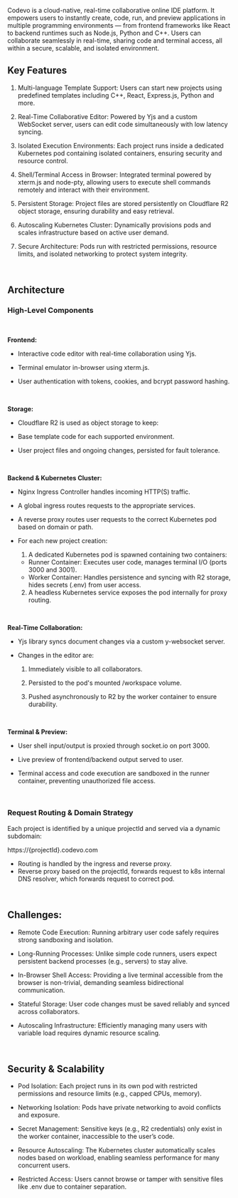 
Codevo is a cloud-native, real-time collaborative online IDE platform. It empowers users to instantly create, code, run, and preview applications in multiple programming environments — from frontend frameworks like React to backend runtimes such as Node.js, Python and C++. Users can collaborate seamlessly in real-time, sharing code and terminal access, all within a secure, scalable, and isolated environment.
<br/>

<h2>Key Features</h2>

1) Multi-language Template Support: Users can start new projects using predefined templates including C++, React, Express.js, Python and more.

2) Real-Time Collaborative Editor: Powered by Yjs and a custom WebSocket server, users can edit code simultaneously with low latency syncing.

3) Isolated Execution Environments: Each project runs inside a dedicated Kubernetes pod containing isolated containers, ensuring security and resource control.

4) Shell/Terminal Access in Browser: Integrated terminal powered by xterm.js and node-pty, allowing users to execute shell commands remotely and interact with their environment.

5) Persistent Storage: Project files are stored persistently on Cloudflare R2 object storage, ensuring durability and easy retrieval.

5) Autoscaling Kubernetes Cluster: Dynamically provisions pods and scales infrastructure based on active user demand.

6) Secure Architecture: Pods run with restricted permissions, resource limits, and isolated networking to protect system integrity.

<br/>
<h2>Architecture</h2>

<h3>High-Level Components</h3>


<br/>

**Frontend:**

- Interactive code editor with real-time collaboration using Yjs.

- Terminal emulator in-browser using xterm.js.

- User authentication with tokens, cookies, and bcrypt password hashing.

<br/>

**Storage:**

- Cloudflare R2 is used as object storage to keep:

- Base template code for each supported environment.

- User project files and ongoing changes, persisted for fault tolerance.

<br/>

**Backend & Kubernetes Cluster:**

- Nginx Ingress Controller handles incoming HTTP(S) traffic.

- A global ingress routes requests to the appropriate services.

- A reverse proxy routes user requests to the correct Kubernetes pod based on domain or path.

- For each new project creation:

  1) A dedicated Kubernetes pod is spawned containing two containers:
    - Runner Container: Executes user code, manages terminal I/O (ports 3000 and 3001).
    - Worker Container: Handles persistence and syncing with R2 storage, hides secrets (.env) from user access.<br/>
  2) A headless Kubernetes service exposes the pod internally for proxy routing.
 
<br/>


**Real-Time Collaboration:**

- Yjs library syncs document changes via a custom y-websocket server.

- Changes in the editor are:
    1) Immediately visible to all collaborators.
      
    2) Persisted to the pod's mounted /workspace volume.
      
    3) Pushed asynchronously to R2 by the worker container to ensure durability.

<br/>

**Terminal & Preview:**

- User shell input/output is proxied through socket.io on port 3000.

- Live preview of frontend/backend output served to user.

- Terminal access and code execution are sandboxed in the runner container, preventing unauthorized file access.

<br/>

<h3>Request Routing & Domain Strategy</h3>
Each project is identified by a unique projectId and served via a dynamic subdomain:

https://{projectId}.codevo.com
- Routing is handled by the ingress and reverse proxy.
- Reverse proxy based on the projectId, forwards request to k8s internal DNS resolver, which forwards request to correct pod.

<br/>
<h2>Challenges:</h2>

- Remote Code Execution: Running arbitrary user code safely requires strong sandboxing and isolation.

- Long-Running Processes: Unlike simple code runners, users expect persistent backend processes (e.g., servers) to stay alive.

- In-Browser Shell Access: Providing a live terminal accessible from the browser is non-trivial, demanding seamless bidirectional communication.

- Stateful Storage: User code changes must be saved reliably and synced across collaborators.

- Autoscaling Infrastructure: Efficiently managing many users with variable load requires dynamic resource scaling.

<br/>

<h2>Security & Scalability</h2>

- Pod Isolation: Each project runs in its own pod with restricted permissions and resource limits (e.g., capped CPUs, memory).

- Networking Isolation: Pods have private networking to avoid conflicts and exposure.

- Secret Management: Sensitive keys (e.g., R2 credentials) only exist in the worker container, inaccessible to the user’s code.

- Resource Autoscaling: The Kubernetes cluster automatically scales nodes based on workload, enabling seamless performance for many concurrent users.

- Restricted Access: Users cannot browse or tamper with sensitive files like .env due to container separation.
